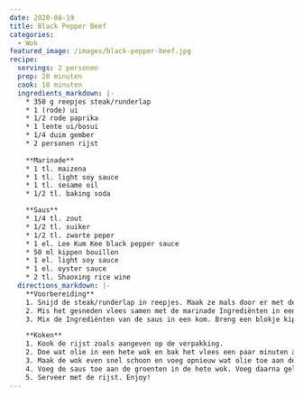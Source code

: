 ```yaml
---
date: 2020-08-19
title: Black Pepper Beef
categories:
  - Wok
featured_image: /images/black-pepper-beef.jpg
recipe:
  servings: 2 personen
  prep: 20 minuten
  cook: 10 minuten
  ingredients_markdown: |-
    * 350 g reepjes steak/runderlap
    * 1 (rode) ui
    * 1/2 rode paprika
    * 1 lente ui/bosui
    * 1/4 duim gember
    * 2 personen rijst
    
    **Marinade**
    * 1 tl. maizena
    * 1 tl. light soy sauce
    * 1 tl. sesame oil
    * 1/2 tl. baking soda

    **Saus**
    * 1/4 tl. zout
    * 1/2 tl. suiker
    * 1/2 tl. zwarte peper
    * 1 el. Lee Kum Kee black pepper sauce
    * 50 ml kippen bouillon
    * 1 el. light soy sauce
    * 1 el. oyster sauce
    * 2 tl. Shaoxing rice wine
  directions_markdown: |-
    **Voorbereiding**
    1. Snijd de steak/runderlap in reepjes. Maak ze mals door er met de zijkant van het mes tegen aan te drukken.
    2. Mis het gesneden vlees samen met de marinade Ingrediënten in een kom en meng het goed door. Laat dit minimaal 30 minuten staan.
    3. Mix de Ingrediënten van de saus in een kom. Breng een blokje kippen bouillon met 50ml water eerst aan de kook, voordat je het in de kom mengt met de andere Ingrediënten.

    **Koken**
    1. Kook de rijst zoals aangeven op de verpakking.
    2. Doe wat olie in een hete wok en bak het vlees een paar minuten aan op elke kant. Zodra je geen rode plekken meer ziet op het vlees kan je het vlees even apart zetten.
    3. Maak de wok even snel schoon en voeg opnieuw wat olie toe aan de hete wok. Voeg als eerste de gember en de lente ui/bosui toe, laat deze eerst 30 minuten bakken. Voeg daarna de paprika en de uit toe.
    4. Voeg de saus toe aan de groenten in de hete wok. Voeg daarna gelijk het vlees opnieuw toe aan de wok. Roerbak dit voor ongeveer 30 seconden.
    5. Serveer met de rijst. Enjoy!
---
```

